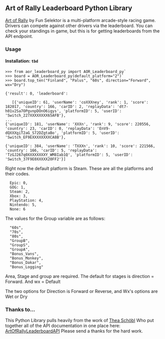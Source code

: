 ## Art of Rally Leaderboard Python Library

[Art of Rally](https://www.funselektor.com/) by Fun Selektor is a multi-platform arcade-style racing game. Drivers can compete against other drivers via the
leaderboard. You can check your standings in game, but this is for getting leaderboards from the API endpoint.

### Usage

#### Installation: `tbd`
 ```
>>> from aor_leaderboard_py import AOR_Leaderboard_py`
>>> board = AOR_Leaderboard_py(default_platform="2")`
>>> board.top_ten("Finland", "Palus", "60s", direction="Forward", wx="Dry")

 {'result': 0, 'leaderboard': 

    [{'uniqueID': 61, 'userName': 'coXXXney', 'rank': 1, 'score': 182017, 'country': 166, 'carID': 2, 'replayData': 'dt7-h01v2Sa7OPgvnpDOnO6igys', 'platformID': 5, 'userID': 'Switch_227XXXXXXXX65AFB'},  
...
 {'uniqueID': 181, 'userName': 'XXXn', 'rank': 9, 'score': 220556, 'country': 23, 'carID': 0, 'replayData': 'EnV9-dQXXXgiT2aG_S72DZgtaBo', 'platformID': 5, 'userID': 'Switch_EF9EXXXXXXXXCA8B'}, 

 {'uniqueID': 384, 'userName': 'TXXXn', 'rank': 10, 'score': 221566, 'country': 166, 'carID': 5, 'replayData': 'TzGJ267q0XXXXXXXXY_WM8Iab1Q', 'platformID': 5, 'userID': 'Switch_37F9E0XXXXX20FF2'}]

```
 Right now the default platform is Steam. These are all the platforms and their codes.
 
 
      Epic: 0,
      GOG: 1,
      Steam: 2,
      Xbox: 3,
      PlayStation: 4,
      Nintendo: 5,
      None: 6

The values for the Group variable are as follows:
```
  "60s",
  "70s", 
  "80s",
  "GroupB",
  "GroupS",
  "GroupA",
  "Bonus_Vans",
  "Bonus_Monkey",
  "Bonus_Dakar",
  "Bonus_Logging"

```


Area, Stage and group are required. The default for stages is direction = Forward. And wx = Default

The two options for Direction is Forward or Reverse, and Wx's options are Wet or Dry 


### Thanks to...
This Python Library pulls heavily from the work of [Thea Schöbl](https://github.com/Theaninova) Who put together all of
the API documentation in one place here: [ArtOfRallyLeaderboardAPI](https://github.com/Theaninova/ArtOfRallyLeaderboardAPI)
Please send a thanks for the hard work.
